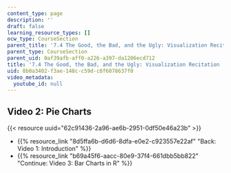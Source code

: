 ```yaml
---
content_type: page
description: ''
draft: false
learning_resource_types: []
ocw_type: CourseSection
parent_title: '7.4 The Good, the Bad, and the Ugly: Visualization Recitation  (Recitation)'
parent_type: CourseSection
parent_uid: 0af39afb-aff0-a226-a397-da1206ecd712
title: '7.4 The Good, the Bad, and the Ugly: Visualization Recitation  (Recitation)'
uid: 8b0a3402-f3ae-148c-c59d-c8f6078637f0
video_metadata:
  youtube_id: null
---
```

## Video 2: Pie Charts

{{< resource uuid="62c91436-2a96-ae6b-2951-0df50e46a23b" >}}

- {{% resource_link "8d5ffa6b-d6d6-8dfa-e0e2-c923557e22af" "Back: Video 1: Introduction" %}}
- {{% resource_link "b69a45f6-aacc-80e9-37f4-661dbb5bb822" "Continue: Video 3: Bar Charts in R" %}}